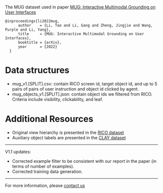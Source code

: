 
The MUG dataset used in paper [MUG: Interactive Multimodal Grounding on User Interfaces](https://arxiv.org/abs/2209.15099)
```
@inproceedings{li2022mug,
      author    = {Li, Tao and Li, Gang and Zheng, Jingjie and Wang, Purple and Li, Yang},
      title     = {MUG: Interactive Multimodal Grounding on User Interfaces},
      booktitle = {arXiv},
      year      = {2022}
  }
```

# Data structures
* mug_v1.[SPLIT].csv: contain RICO screen id, target object id, and up to 5 pairs of pairs of user instruction and object id clicked by agent.
* mug_objects_v1.[SPLIT].json: contain object ids we filtered from RICO. Criteria include visibility, clickability, and leaf.

# Additional Resources
* Original view hierarchy is presented in the [RICO dataset](https://interactionmining.org/rico)
* Auxiliary object labels are presented in the [CLAY dataset](https://github.com/google-research-datasets/clay)

---

V1.1 updates:
* Corrected example filter to be consistent with our report in the paper (in terms of number of examples).
* Corrected training data generation.

---

For more information, please [contact us](tlinlp@google.com)
